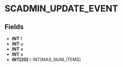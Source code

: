 # SCADMIN_UPDATE_EVENT

## Fields
* **INT** f
* **INT** u
* **INT** a
* **INT** a
* **INT[20]** i: INT[MAX_NUM_ITEMS]